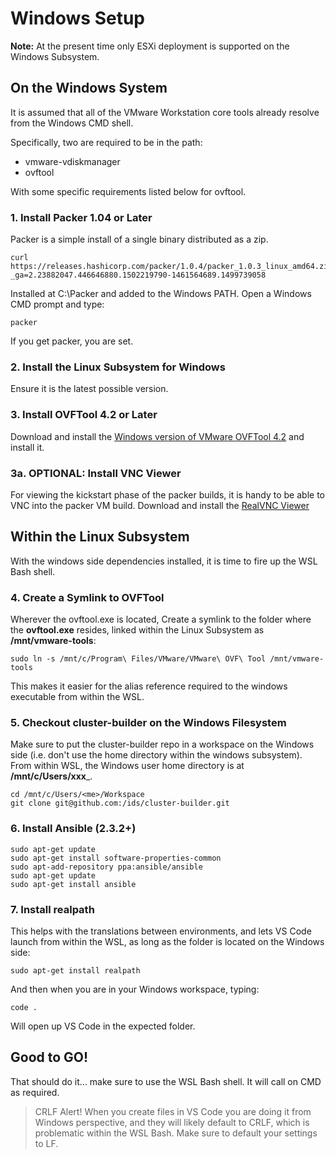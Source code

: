 # Windows Setup

__Note:__ At the present time only ESXi deployment is supported on the Windows Subsystem.

## On the Windows System

It is assumed that all of the VMware Workstation core tools already resolve from the Windows CMD shell.

Specifically, two are required to be in the path:

* vmware-vdiskmanager
* ovftool

With some specific requirements listed below for ovftool.

### 1. Install Packer 1.04 or Later
 
Packer is a simple install of a single binary distributed as a zip.

    curl https://releases.hashicorp.com/packer/1.0.4/packer_1.0.3_linux_amd64.zip?_ga=2.23882047.446646880.1502219790-1461564689.1499739058

Installed at C:\Packer and added to the Windows PATH.  Open a Windows CMD prompt and type:

    packer

If you get packer, you are set.

### 2. Install the Linux Subsystem for Windows

Ensure it is the latest possible version.


### 3. Install OVFTool 4.2 or Later

Download and install the [Windows version of VMware OVFTool 4.2](https://my.vmware.com/web/vmware/details?productId=614&downloadGroup=OVFTOOL420) and install it.

### 3a. OPTIONAL: Install VNC Viewer

For viewing the kickstart phase of the packer builds, it is handy to be able to VNC into the packer VM build.
Download and install the [RealVNC Viewer](https://www.realvnc.com/en/connect/download/viewer/)

## Within the Linux Subsystem

With the windows side dependencies installed, it is time to fire up the WSL Bash shell.

### 4. Create a Symlink to OVFTool

Wherever the ovftool.exe is located, Create a symlink to the folder where the __ovftool.exe__ resides, linked within the Linux Subsystem as  __/mnt/vmware-tools__:

    sudo ln -s /mnt/c/Program\ Files/VMware/VMware\ OVF\ Tool /mnt/vmware-tools

This makes it easier for the alias reference required to the windows executable from within the WSL.

### 5. Checkout cluster-builder on the Windows Filesystem

Make sure to put the cluster-builder repo in a workspace on the Windows side (i.e. don't use the home directory within the windows subsystem).  From within WSL, the Windows user home directory is at __/mnt/c/Users/xxx___.

    cd /mnt/c/Users/<me>/Workspace
    git clone git@github.com:/ids/cluster-builder.git

### 6. Install Ansible (2.3.2+)

    sudo apt-get update
    sudo apt-get install software-properties-common
    sudo apt-add-repository ppa:ansible/ansible
    sudo apt-get update
    sudo apt-get install ansible

### 7. Install realpath

This helps with the translations between environments, and lets VS Code launch from within the WSL, as long as the folder is located on the Windows side:

    sudo apt-get install realpath

And then when you are in your Windows workspace, typing:

    code .

Will open up VS Code in the expected folder.

## Good to GO!

That should do it... make sure to use the WSL Bash shell.  It will call on CMD as required.

> CRLF Alert!  When you create files in VS Code you are doing it from Windows perspective, and they will likely default to CRLF, which is problematic within the WSL Bash.  Make sure to default your settings to LF.